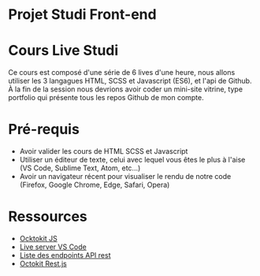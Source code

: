 # Projet Studi Front-end

# Cours Live Studi
Ce cours est composé d'une série de 6 lives d'une heure, nous allons utiliser les 3 langagues HTML, SCSS et Javascript (ES6), et l'api de Github. À la fin de la session nous devrions avoir coder un mini-site vitrine, type portfolio qui présente tous les repos Github de mon compte.

# Pré-requis
- Avoir valider les cours de HTML SCSS et Javascript
- Utiliser un éditeur de texte, celui avec lequel vous êtes le plus à l'aise (VS Code, Sublime Text, Atom, etc...)
- Avoir un navigateur récent pour visualiser le rendu de notre code (Firefox, Google Chrome, Edge, Safari, Opera)

# Ressources
- [Ocktokit JS](https://github.com/octokit/octokit.js)
- [Live server VS Code](https://marketplace.visualstudio.com/items?itemName=ritwickdey.LiveServer)
- [Liste des endpoints API rest](https://docs.github.com/en/rest/repos?apiVersion=2022-11-28)
- [Octokit Rest.js](https://github.com/octokit/rest.js)
